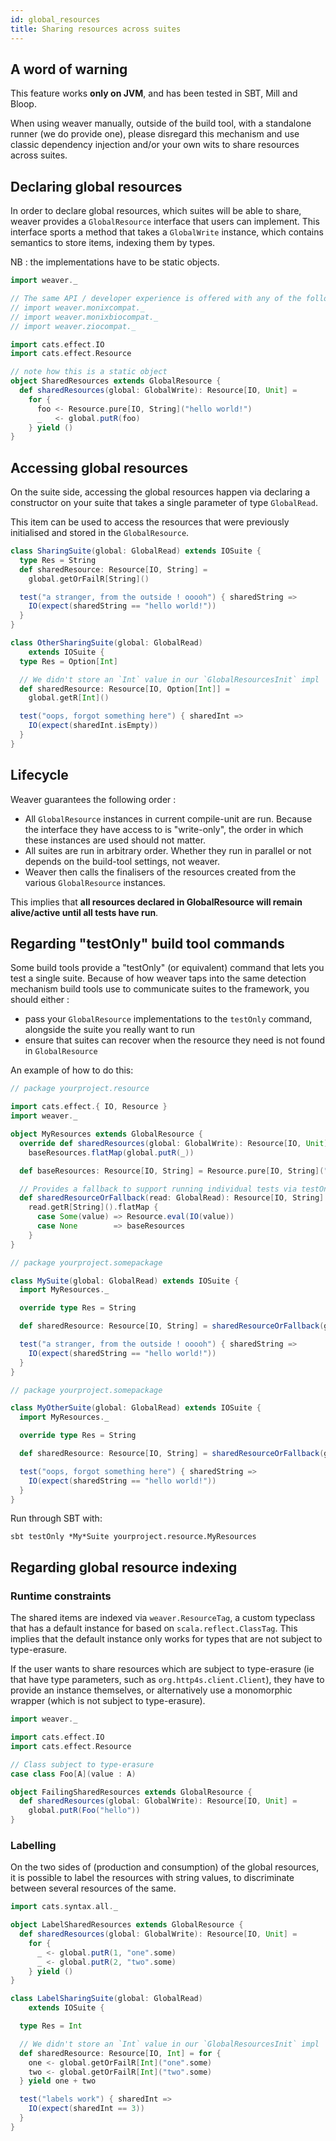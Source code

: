 ```yaml
---
id: global_resources
title: Sharing resources across suites
---
```


## A word of warning

This feature works **only on JVM**, and has been tested in SBT, Mill and Bloop.

When using weaver manually, outside of the build tool, with a standalone runner (we do provide one), please disregard this mechanism and use classic dependency injection and/or your own wits to share resources across suites.

## Declaring global resources

In order to declare global resources, which suites will be able to share, weaver provides a `GlobalResource` interface that users can implement. This interface sports a method that takes a `GlobalWrite` instance, which contains semantics to store items, indexing them by types.

NB : the implementations have to be static objects.

```scala mdoc
import weaver._

// The same API / developer experience is offered with any of the following imports :
// import weaver.monixcompat._
// import weaver.monixbiocompat._
// import weaver.ziocompat._

import cats.effect.IO
import cats.effect.Resource

// note how this is a static object
object SharedResources extends GlobalResource {
  def sharedResources(global: GlobalWrite): Resource[IO, Unit] =
    for {
      foo <- Resource.pure[IO, String]("hello world!")
      _   <- global.putR(foo)
    } yield ()
}
```

## Accessing global resources

On the suite side, accessing the global resources happen via declaring a constructor on your suite that takes a single parameter of type `GlobalRead`.

This item can be used to access the resources that were previously initialised and stored in the `GlobalResource`.

```scala mdoc
class SharingSuite(global: GlobalRead) extends IOSuite {
  type Res = String
  def sharedResource: Resource[IO, String] =
    global.getOrFailR[String]()

  test("a stranger, from the outside ! ooooh") { sharedString =>
    IO(expect(sharedString == "hello world!"))
  }
}

class OtherSharingSuite(global: GlobalRead)
    extends IOSuite {
  type Res = Option[Int]

  // We didn't store an `Int` value in our `GlobalResourcesInit` impl
  def sharedResource: Resource[IO, Option[Int]] =
    global.getR[Int]()

  test("oops, forgot something here") { sharedInt =>
    IO(expect(sharedInt.isEmpty))
  }
}
```

## Lifecycle

Weaver guarantees the following order :

* All `GlobalResource` instances in current compile-unit are run. Because the interface they have access to is "write-only", the order in which these instances are used should not matter.
* All suites are run in arbitrary order. Whether they run in parallel or not depends on the build-tool settings, not weaver.
* Weaver then calls the finalisers of the resources created from the various `GlobalResource` instances.

This implies that **all resources declared in GlobalResource will remain alive/active until all tests have run**.

## Regarding "testOnly" build tool commands

Some build tools provide a "testOnly" (or equivalent) command that lets you test a single suite. Because of how weaver taps into the same detection mechanism build tools use to communicate suites to the framework, you should either :

* pass your `GlobalResource` implementations to the `testOnly` command, alongside the suite you really want to run
* ensure that suites can recover when the resource they need is not found in `GlobalResource`

An example of how to do this:

```scala mdoc
// package yourproject.resource

import cats.effect.{ IO, Resource }
import weaver._

object MyResources extends GlobalResource {
  override def sharedResources(global: GlobalWrite): Resource[IO, Unit] =
    baseResources.flatMap(global.putR(_))

  def baseResources: Resource[IO, String] = Resource.pure[IO, String]("hello world!")

  // Provides a fallback to support running individual tests via testOnly
  def sharedResourceOrFallback(read: GlobalRead): Resource[IO, String] =
    read.getR[String]().flatMap {
      case Some(value) => Resource.eval(IO(value))
      case None        => baseResources
    }
}

// package yourproject.somepackage

class MySuite(global: GlobalRead) extends IOSuite {
  import MyResources._

  override type Res = String

  def sharedResource: Resource[IO, String] = sharedResourceOrFallback(global)

  test("a stranger, from the outside ! ooooh") { sharedString =>
    IO(expect(sharedString == "hello world!"))
  }
}

// package yourproject.somepackage

class MyOtherSuite(global: GlobalRead) extends IOSuite {
  import MyResources._

  override type Res = String

  def sharedResource: Resource[IO, String] = sharedResourceOrFallback(global)

  test("oops, forgot something here") { sharedString =>    
    IO(expect(sharedString == "hello world!"))
  }
}
```

Run through SBT with:

```
sbt testOnly *My*Suite yourproject.resource.MyResources
```

## Regarding global resource indexing

### Runtime constraints

The shared items are indexed via `weaver.ResourceTag`, a custom typeclass that has a default instance for based on `scala.reflect.ClassTag`. This implies that the default instance only works for types that are not subject to type-erasure.

If the user wants to share resources which are subject to type-erasure (ie that have type parameters, such as `org.http4s.client.Client`), they have to provide an instance themselves, or alternatively use a monomorphic wrapper (which is not subject to type-erasure).

```scala mdoc:fail
import weaver._

import cats.effect.IO
import cats.effect.Resource

// Class subject to type-erasure
case class Foo[A](value : A)

object FailingSharedResources extends GlobalResource {
  def sharedResources(global: GlobalWrite): Resource[IO, Unit] =
    global.putR(Foo("hello"))
}
```

### Labelling

On the two sides of (production and consumption) of the global resources, it is possible to label the resources with string values, to discriminate between several resources of the same.

```scala mdoc
import cats.syntax.all._

object LabelSharedResources extends GlobalResource {
  def sharedResources(global: GlobalWrite): Resource[IO, Unit] =
    for {
      _ <- global.putR(1, "one".some)
      _ <- global.putR(2, "two".some)
    } yield ()
}

class LabelSharingSuite(global: GlobalRead)
    extends IOSuite {

  type Res = Int

  // We didn't store an `Int` value in our `GlobalResourcesInit` impl
  def sharedResource: Resource[IO, Int] = for {
    one <- global.getOrFailR[Int]("one".some)
    two <- global.getOrFailR[Int]("two".some)
  } yield one + two

  test("labels work") { sharedInt =>
    IO(expect(sharedInt == 3))
  }
}
```
